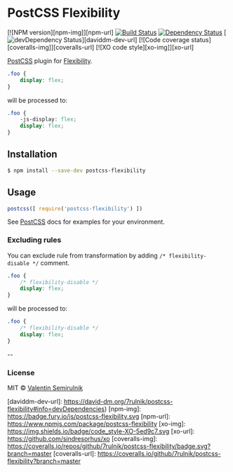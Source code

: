 # PostCSS Flexibility

[![NPM version][npm-img]][npm-url]
[![Build Status][travis-img]][travis-url]
[![Dependency Status][daviddm-img]][daviddm-url]
[![devDependency Status][daviddm-dev-img]][daviddm-dev-url]
[![Code coverage status][coveralls-img]][coveralls-url]
[![XO code style][xo-img]][xo-url]


[PostCSS] plugin for [Flexibility].


```css
.foo {
	display: flex;
}
```
will be processed to:
```css
.foo {
	-js-display: flex;
	display: flex;
}
```

## Installation

```sh
$ npm install --save-dev postcss-flexibility
```

## Usage

```js
postcss([ require('postcss-flexibility') ])
```

See [PostCSS] docs for examples for your environment.

### Excluding rules

You can exclude rule from transformation by adding `/* flexibility-disable */` comment.

```css
.foo {
	/* flexibility-disable */
	display: flex;
}
```
will be processed to:
```css
.foo {
	/* flexibility-disable */
	display: flex;
}
```

--

### License

MIT © [Valentin Semirulnik](https://twitter.com/7rulnik)


[PostCSS]: https://github.com/postcss/postcss
[Flexibility]: https://github.com/10up/flexibility
[travis-img]: https://travis-ci.org/7rulnik/postcss-flexibility.svg
[travis-url]: https://travis-ci.org/7rulnik/postcss-flexibility
[daviddm-img]: https://david-dm.org/7rulnik/postcss-flexibility.svg
[daviddm-url]: https://david-dm.org/7rulnik/postcss-flexibility
[daviddm-dev-img]: https://david-dm.org/7rulnik/postcss-flexibility/dev-status.svg
[daviddm-dev-url]: https://david-dm.org/7rulnik/postcss-flexibility#info=devDependencies)
[npm-img]: https://badge.fury.io/js/postcss-flexibility.svg
[npm-url]: https://www.npmjs.com/package/postcss-flexibility
[xo-img]: https://img.shields.io/badge/code_style-XO-5ed9c7.svg
[xo-url]: https://github.com/sindresorhus/xo
[coveralls-img]: https://coveralls.io/repos/github/7rulnik/postcss-flexibility/badge.svg?branch=master
[coveralls-url]: https://coveralls.io/github/7rulnik/postcss-flexibility?branch=master
